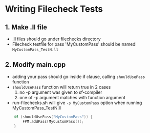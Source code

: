 # Writing Filecheck Tests

## 1. Make .ll file
- .ll files should go under filechecks directory
- Filecheck testfile for pass 'MyCustomPass' should be named `MyCustomPass_TestN.ll`

## 2. Modify main.cpp
- adding your pass should go inside if clause, calling `shouldUsePass` function
- `shouldUsePass` function will return true in 2 cases
    1. no -p argument was given to sf-compiler
    2. one of -p argument matches with function argument
- run-filechecks.sh will give `-p MyCustomPass` option when running MyCustomPass_TestN.ll
```cpp
    if (shouldUsePass("MyCustomPass")) {
        FPM.addPass(MyCustomPass());
    }
```